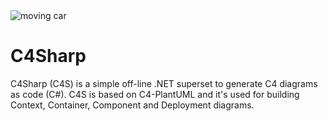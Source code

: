 <picture>
  <source
    srcset="dark.png"
    media="(prefers-color-scheme: dark)">
  <img src="default.png" alt= "moving car">
</picture>


# C4Sharp



C4Sharp (C4S) is a simple off-line .NET superset to generate C4 diagrams as code (C#). 
C4S is based on C4-PlantUML and it's used for building Context, Container, Component and 
Deployment diagrams.